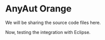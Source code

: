 # AnyAut Orange

We will be sharing the source code files here.

Now, testing the integration with Eclipse.